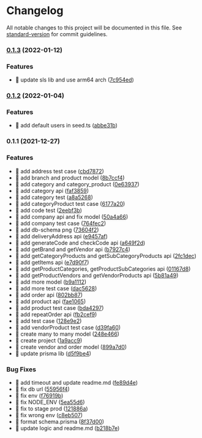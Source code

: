 # Changelog

All notable changes to this project will be documented in this file. See [standard-version](https://github.com/conventional-changelog/standard-version) for commit guidelines.

### [0.1.3](https://github.com/yeukfei02/multivendor-api/compare/v0.1.2...v0.1.3) (2022-01-12)


### Features

* 🎸 update sls lib and use arm64 arch ([7c954ed](https://github.com/yeukfei02/multivendor-api/commit/7c954ed6e51b0ac67e0b01a732c48e237b00267d))

### [0.1.2](https://github.com/yeukfei02/multivendor-api/compare/v0.1.1...v0.1.2) (2022-01-04)


### Features

* 🎸 add default users in seed.ts ([abbe31b](https://github.com/yeukfei02/multivendor-api/commit/abbe31bc59c8a34b9410e14d419f6ca1d4f8d52c))

### 0.1.1 (2021-12-27)


### Features

* 🎸 add address test case ([cbd7872](https://github.com/yeukfei02/multivendor-api/commit/cbd7872bf377b5da270511e4bdf9e6bf01a9472b))
* 🎸 add branch and product model ([8b7ccf4](https://github.com/yeukfei02/multivendor-api/commit/8b7ccf44cd111d1e4a9b923a57a4ee5ef170588d))
* 🎸 add category and category_product ([0e63937](https://github.com/yeukfei02/multivendor-api/commit/0e63937560159e8f841368a4031754b74636f86b))
* 🎸 add category api ([faf3859](https://github.com/yeukfei02/multivendor-api/commit/faf3859914631244b9c44b5d7492a47b989ac71a))
* 🎸 add category test ([a8a5268](https://github.com/yeukfei02/multivendor-api/commit/a8a5268bf7ae7cf246c9c22780bb5bbffabb5b01))
* 🎸 add categoryProduct test case ([6177a20](https://github.com/yeukfei02/multivendor-api/commit/6177a2072fcfc91256343e1bf922c8ef6f1941c6))
* 🎸 add code test ([2eebf3b](https://github.com/yeukfei02/multivendor-api/commit/2eebf3b455161a9b3151f849674bfb6b1ac012ee))
* 🎸 add company api and fix model ([50a4a66](https://github.com/yeukfei02/multivendor-api/commit/50a4a6685124f650eced94f01683cf15c223bb38))
* 🎸 add company test case ([764fec2](https://github.com/yeukfei02/multivendor-api/commit/764fec2dfe9a480f9fa24c1fedba1a4948c0b9c8))
* 🎸 add db-schema png ([73604f2](https://github.com/yeukfei02/multivendor-api/commit/73604f2e1b126893ffa7bf2aa8402c04afe0b86d))
* 🎸 add deliveryAddress api ([e9457af](https://github.com/yeukfei02/multivendor-api/commit/e9457af4cd2317490597f26e2d672ef63aca8ad7))
* 🎸 add generateCode and checkCode api ([a649f2d](https://github.com/yeukfei02/multivendor-api/commit/a649f2d8edea247e956006d1b2363a682a69fd87))
* 🎸 add getBrand and getVendor api ([b7927c4](https://github.com/yeukfei02/multivendor-api/commit/b7927c489b29ae16ce907f42607210169e1f6e29))
* 🎸 add getCategoryProducts and getSubCategoryProducts api ([2fc1dec](https://github.com/yeukfei02/multivendor-api/commit/2fc1dec0af89fb1a37ccbf81681b2809dddac16a))
* 🎸 add getItems api ([e7d90f7](https://github.com/yeukfei02/multivendor-api/commit/e7d90f76a3da8b7f093366272b0d8f549845b160))
* 🎸 add getProductCategories, getProductSubCategories api ([01167d8](https://github.com/yeukfei02/multivendor-api/commit/01167d82e07cbca894603c7ee3c3ae03bb95631a))
* 🎸 add getProductVendors and getVendorProducts api ([5b81a49](https://github.com/yeukfei02/multivendor-api/commit/5b81a4993b483157a24d7c04fe84ada2ce297284))
* 🎸 add more model ([b9a1112](https://github.com/yeukfei02/multivendor-api/commit/b9a11124c5545024a1f9c497bd42877f38648046))
* 🎸 add more test case ([dac5628](https://github.com/yeukfei02/multivendor-api/commit/dac562830bf3d5d4e91fce6863834ac0b34704c5))
* 🎸 add order api ([802bb87](https://github.com/yeukfei02/multivendor-api/commit/802bb87f317ad53d6bfa81f5cb20e602427c05bd))
* 🎸 add product api ([fae1065](https://github.com/yeukfei02/multivendor-api/commit/fae1065493011b941dbb3414378afca1a6e0c903))
* 🎸 add product test case ([bda4297](https://github.com/yeukfei02/multivendor-api/commit/bda429736d2bd1eccea966d0aec8dff8ffafa7a3))
* 🎸 add repeatOrder api ([fb2cef9](https://github.com/yeukfei02/multivendor-api/commit/fb2cef9c825e10113ff62424915e0879e89aabed))
* 🎸 add test case ([128e9e2](https://github.com/yeukfei02/multivendor-api/commit/128e9e210aed7b62d4e631081dbf10ea5f23d481))
* 🎸 add vendorProduct test case ([d39fa60](https://github.com/yeukfei02/multivendor-api/commit/d39fa60556f2f34b965a2d8387e999c78b5a1c9c))
* 🎸 create many to many model ([248e466](https://github.com/yeukfei02/multivendor-api/commit/248e466997f605339420533896d8608a18ab0390))
* 🎸 create project ([1a9acc9](https://github.com/yeukfei02/multivendor-api/commit/1a9acc9a0a1967bac351b6d536f33d97915ad43d))
* 🎸 create vendor and order model ([899a7d0](https://github.com/yeukfei02/multivendor-api/commit/899a7d0377db95f264388ead4b2b9cb6691352c6))
* 🎸 update prisma lib ([d5f9be4](https://github.com/yeukfei02/multivendor-api/commit/d5f9be4c003f6c32068f8f421c66db7f1938e6ac))


### Bug Fixes

* 🐛 add timeout and update readme.md ([fe89d4e](https://github.com/yeukfei02/multivendor-api/commit/fe89d4e06eea3ee9ec71b15161cbcd2628fe2202))
* 🐛 fix db url ([55956f4](https://github.com/yeukfei02/multivendor-api/commit/55956f4f074f601bf0642b3455931e115c59d273))
* 🐛 fix env ([f76919b](https://github.com/yeukfei02/multivendor-api/commit/f76919b3befb3e554da628c5be24666190fac634))
* 🐛 fix NODE_ENV ([5ea55d6](https://github.com/yeukfei02/multivendor-api/commit/5ea55d6f79aa30c668b32d1c2c6962da7c3d92e8))
* 🐛 fix to stage prod ([121886a](https://github.com/yeukfei02/multivendor-api/commit/121886adb412cf5a08c0d78fa652134b8f9a755a))
* 🐛 fix wrong env ([c8eb507](https://github.com/yeukfei02/multivendor-api/commit/c8eb507e5bcec2cb14f069dc15707dcc18e61e09))
* 🐛 format schema.prisma ([8f37d00](https://github.com/yeukfei02/multivendor-api/commit/8f37d008fc3e2aed90c3f214fe36b067749bd6bc))
* 🐛 update logic and readme.md ([b218b7e](https://github.com/yeukfei02/multivendor-api/commit/b218b7ef5bb39976aeadf63973b40572ef69bd32))
